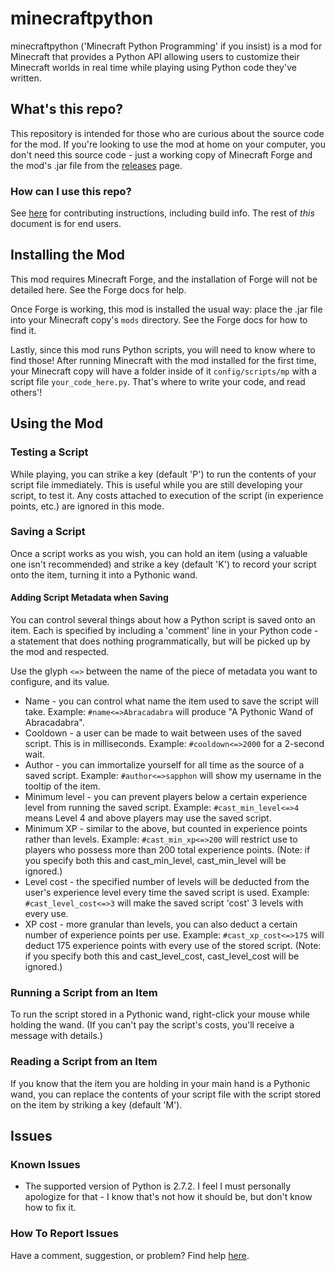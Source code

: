 # minecraftpython
minecraftpython ('Minecraft Python Programming' if you insist) is a mod for Minecraft that provides a Python API allowing users to customize their Minecraft worlds in real time while playing using Python code they've written.
## What's this repo?
This repository is intended for those who are curious about the source code for the mod.  If you're looking to use the mod at home on your computer, you don't need this source code - just a working copy of Minecraft Forge and the mod's .jar file from the [releases](https://github.com/minecraftpython/minecraftpython-mc1.12.2/releases) page.
### How can I use this repo?
See [here](https://github.com/minecraftpython/minecraftpython-mc1.12.2/blob/master/CONTRIBUTING.md) for contributing instructions, including build info.  The rest of *this* document is for end users.

## Installing the Mod
This mod requires Minecraft Forge, and the installation of Forge will not be detailed here.  See the Forge docs for help.

Once Forge is working, this mod is installed the usual way: place the .jar file into your Minecraft copy's `mods` directory.  See the Forge docs for how to find it.

Lastly, since this mod runs Python scripts, you will need to know where to find those!  After running Minecraft with the mod installed for the first time, your Minecraft copy will have a folder inside of it `config/scripts/mp` with a script file `your_code_here.py`.  That's where to write your code, and read others'!

## Using the Mod
### Testing a Script
While playing, you can strike a key (default 'P') to run the contents of your script file immediately.  This is useful while you are still developing your script, to test it.  Any costs attached to execution of the script (in experience points, etc.) are ignored in this mode.

### Saving a Script
Once a script works as you wish, you can hold an item (using a valuable one isn't recommended) and strike a key (default 'K') to record your script onto the item, turning it into a Pythonic wand.

#### Adding Script Metadata when Saving
You can control several things about how a Python script is saved onto an item.  Each is specified by including a 'comment' line in your Python code - a statement that does nothing programmatically, but will be picked up by the mod and respected.

Use the glyph `<=>` between the name of the piece of metadata you want to configure, and its value.
* Name - you can control what name the item used to save the script will take.  Example: `#name<=>Abracadabra` will produce "A Pythonic Wand of Abracadabra".
* Cooldown - a user can be made to wait between uses of the saved script.  This is in milliseconds.  Example: `#cooldown<=>2000` for a 2-second wait.
* Author - you can immortalize yourself for all time as the source of a saved script.  Example: `#author<=>sapphon` will show my username in the tooltip of the item.
* Minimum level - you can prevent players below a certain experience level from running the saved script.  Example: `#cast_min_level<=>4` means Level 4 and above players may use the saved script.
* Minimum XP - similar to the above, but counted in experience points rather than levels.  Example: `#cast_min_xp<=>200` will restrict use to players who possess more than 200 total experience points. (Note: if you specify both this and cast_min_level, cast_min_level will be ignored.)
* Level cost - the specified number of levels will be deducted from the user's experience level every time the saved script is used.  Example: `#cast_level_cost<=>3` will make the saved script 'cost' 3 levels with every use.
* XP cost - more granular than levels, you can also deduct a certain number of experience points per use.  Example: `#cast_xp_cost<=>175` will deduct 175 experience points with every use of the stored script.  (Note: if you specify both this and cast_level_cost, cast_level_cost will be ignored.)

### Running a Script from an Item
To run the script stored in a Pythonic wand, right-click your mouse while holding the wand.  (If you can't pay the script's costs, you'll receive a message with details.)

### Reading a Script from an Item
If you know that the item you are holding in your main hand is a Pythonic wand, you can replace the contents of your script file with the script stored on the item by striking a key (default 'M').

## Issues
### Known Issues
* The supported version of Python is 2.7.2.  I feel I must personally apologize for that - I know that's not how it should be, but don't know how to fix it.

### How To Report Issues
Have a comment, suggestion, or problem? Find help [here](https://github.com/minecraftpython/minecraftpython-mc1.12.2/issues).
